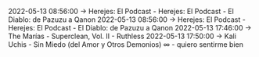 2022-05-13 08:56:00 -> Herejes: El Podcast - Herejes: El Podcast - El Diablo: de Pazuzu a Qanon
2022-05-13 08:56:00 -> Herejes: El Podcast - Herejes: El Podcast - El Diablo: de Pazuzu a Qanon
2022-05-13 17:46:00 -> The Marías - Superclean, Vol. II - Ruthless
2022-05-13 17:50:00 -> Kali Uchis - Sin Miedo (del Amor y Otros Demonios) ∞ - quiero sentirme bien

